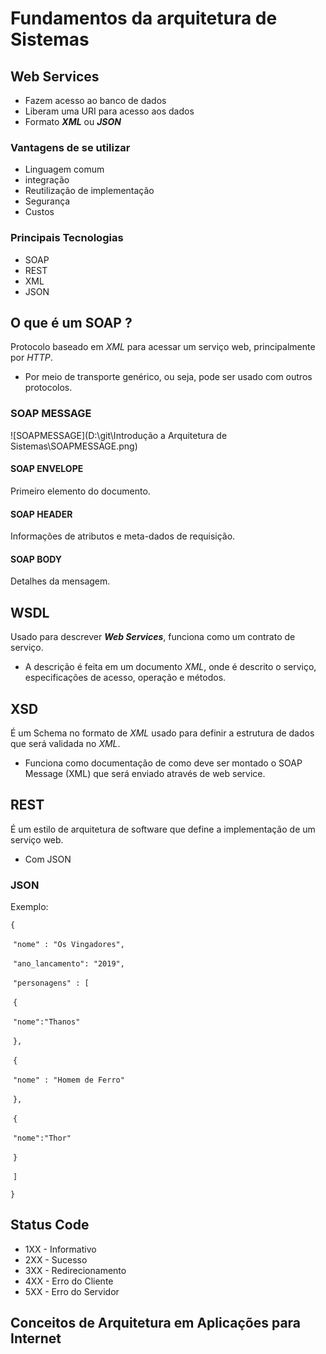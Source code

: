 # Fundamentos da arquitetura de Sistemas

## Web Services

- Fazem acesso ao banco de dados
- Liberam uma URI para acesso aos dados
- Formato ***XML*** ou ***JSON***

### Vantagens de se utilizar

- Linguagem comum
- integração
- Reutilização de implementação
- Segurança
- Custos

### Principais Tecnologias

- SOAP
- REST
- XML
- JSON



## O que é um SOAP ?

Protocolo baseado em *XML* para acessar um serviço web, principalmente por *HTTP*.

- Por meio de transporte genérico, ou seja, pode ser usado com outros protocolos.

### SOAP MESSAGE

![SOAPMESSAGE](D:\git\Introdução a Arquitetura de Sistemas\SOAPMESSAGE.png)

#### SOAP ENVELOPE

Primeiro elemento do documento.

#### SOAP HEADER

Informações de atributos e meta-dados de requisição.

#### SOAP BODY

Detalhes da mensagem.



## WSDL

Usado para descrever ***Web Services***, funciona como um contrato de serviço.

- A descrição é feita em um documento *XML*, onde é descrito o serviço, especificações de acesso, operação e métodos.



## XSD

É um Schema no formato de *XML* usado para definir a estrutura de dados que será validada no *XML*.

- Funciona como documentação de como deve ser montado o SOAP Message (XML) que será enviado através de web service.

   

## REST

É um estilo de arquitetura de software que define a implementação de um serviço web.

- Com JSON

### JSON

Exemplo:

`{`

​	`"nome" : "Os Vingadores",`

​	`"ano_lancamento": "2019",`

​	`"personagens" : [`

​		`{`

​				`"nome":"Thanos"`

​		`},`

​		`{`

​				`"nome" : "Homem de Ferro"`

​		`},`

​		`{`

​				`"nome":"Thor"`

​		`}`

​	`]`

`}`



## Status Code

- 1XX - Informativo
- 2XX - Sucesso
- 3XX - Redirecionamento
- 4XX - Erro do Cliente
- 5XX - Erro do Servidor



## Conceitos de Arquitetura em Aplicações para Internet

